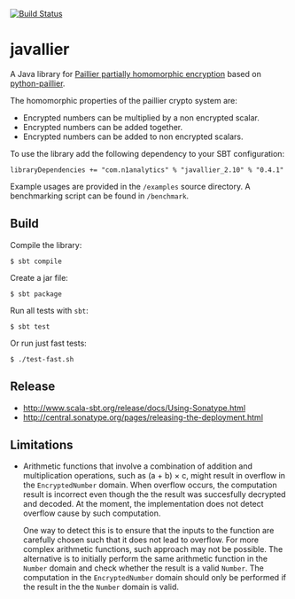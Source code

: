 [![Build Status](https://travis-ci.org/NICTA/javallier.svg?branch=master)](https://travis-ci.org/NICTA/javallier)

javallier
=========

A Java library for [Paillier partially homomorphic encryption](https://en.wikipedia.org/wiki/Paillier_cryptosystem)
based on [python-paillier](https://github.com/NICTA/python-paillier).

The homomorphic properties of the paillier crypto system are:

- Encrypted numbers can be multiplied by a non encrypted scalar.
- Encrypted numbers can be added together.
- Encrypted numbers can be added to non encrypted scalars.


To use the library add the following dependency to your SBT configuration:

    libraryDependencies += "com.n1analytics" % "javallier_2.10" % "0.4.1"


Example usages are provided in the `/examples` source directory. A benchmarking script
can be found in `/benchmark`.


Build
-----

Compile the library:

    $ sbt compile
    
Create a jar file:

    $ sbt package
    

Run all tests with `sbt`:

    $ sbt test
    
Or run just fast tests:

    $ ./test-fast.sh

Release
-------

* http://www.scala-sbt.org/release/docs/Using-Sonatype.html
* http://central.sonatype.org/pages/releasing-the-deployment.html


Limitations
-----------

*   Arithmetic functions that involve a combination of addition and multiplication operations, such as 
    (a + b) &times; c, might result in overflow in the `EncryptedNumber` domain. When overflow occurs, the computation 
    result is incorrect even though the the result was succesfully decrypted and decoded. At the moment, the 
    implementation does not detect overflow cause by such computation. 
    
    One way to detect this is to ensure that the inputs to the function are carefully chosen such that it does not 
    lead to overflow. For more complex arithmetic functions, such approach may not be possible. The alternative is to 
    initially perform the same arithmetic function in the `Number` domain and check whether the result is a valid 
    `Number`. The computation in the `EncryptedNumber` domain should only be performed if the result in the  the 
    `Number` domain is valid.
